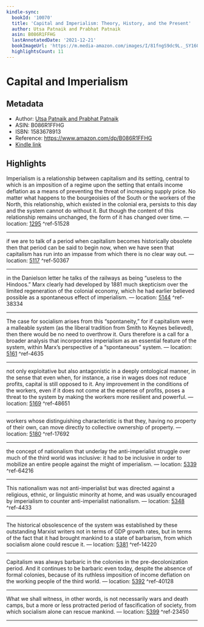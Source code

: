```yaml
---
kindle-sync:
  bookId: '10070'
  title: 'Capital and Imperialism: Theory, History, and the Present'
  author: Utsa Patnaik and Prabhat Patnaik
  asin: B086R1FFHG
  lastAnnotatedDate: '2021-12-21'
  bookImageUrl: 'https://m.media-amazon.com/images/I/81fngS9dc9L._SY160.jpg'
  highlightsCount: 11
---
```

# Capital and Imperialism
## Metadata
* Author: [Utsa Patnaik and Prabhat Patnaik](https://www.amazon.com/Utsa-Patnaik/e/B00458YVEY/ref=dp_byline_cont_ebooks_1)
* ASIN: B086R1FFHG
* ISBN: 1583678913
* Reference: https://www.amazon.com/dp/B086R1FFHG
* [Kindle link](kindle://book?action=open&asin=B086R1FFHG)

## Highlights
Imperialism is a relationship between capitalism and its setting, central to which is an imposition of a regime upon the setting that entails income deflation as a means of preventing the threat of increasing supply price. No matter what happens to the bourgeoisies of the South or the workers of the North, this relationship, which existed in the colonial era, persists to this day and the system cannot do without it. But though the content of this relationship remains unchanged, the form of it has changed over time. — location: [1295](kindle://book?action=open&asin=B086R1FFHG&location=1295) ^ref-51528

---
if we are to talk of a period when capitalism becomes historically obsolete then that period can be said to begin now, when we have seen that capitalism has run into an impasse from which there is no clear way out. — location: [5117](kindle://book?action=open&asin=B086R1FFHG&location=5117) ^ref-50367

---
in the Danielson letter he talks of the railways as being “useless to the Hindoos.” Marx clearly had developed by 1881 much skepticism over the limited regeneration of the colonial economy, which he had earlier believed possible as a spontaneous effect of imperialism. — location: [5144](kindle://book?action=open&asin=B086R1FFHG&location=5144) ^ref-38334

---
The case for socialism arises from this “spontaneity,” for if capitalism were a malleable system (as the liberal tradition from Smith to Keynes believed), then there would be no need to overthrow it. Ours therefore is a call for a broader analysis that incorporates imperialism as an essential feature of the system, within Marx’s perspective of a “spontaneous” system. — location: [5161](kindle://book?action=open&asin=B086R1FFHG&location=5161) ^ref-4635

---
not only exploitative but also antagonistic in a deeply ontological manner, in the sense that even when, for instance, a rise in wages does not reduce profits, capital is still opposed to it. Any improvement in the conditions of the workers, even if it does not come at the expense of profits, poses a threat to the system by making the workers more resilient and powerful. — location: [5169](kindle://book?action=open&asin=B086R1FFHG&location=5169) ^ref-48651

---
workers whose distinguishing characteristic is that they, having no property of their own, can move directly to collective ownership of property. — location: [5180](kindle://book?action=open&asin=B086R1FFHG&location=5180) ^ref-17692

---
the concept of nationalism that underlay the anti-imperialist struggle over much of the third world was inclusive: it had to be inclusive in order to mobilize an entire people against the might of imperialism. — location: [5339](kindle://book?action=open&asin=B086R1FFHG&location=5339) ^ref-64216

---
This nationalism was not anti-imperialist but was directed against a religious, ethnic, or linguistic minority at home, and was usually encouraged by imperialism to counter anti-imperialist nationalism. — location: [5348](kindle://book?action=open&asin=B086R1FFHG&location=5348) ^ref-4433

---
The historical obsolescence of the system was established by these outstanding Marxist writers not in terms of GDP growth rates, but in terms of the fact that it had brought mankind to a state of barbarism, from which socialism alone could rescue it. — location: [5381](kindle://book?action=open&asin=B086R1FFHG&location=5381) ^ref-14220

---
Capitalism was always barbaric in the colonies in the pre-decolonization period. And it continues to be barbaric even today, despite the absence of formal colonies, because of its ruthless imposition of income deflation on the working people of the third world. — location: [5392](kindle://book?action=open&asin=B086R1FFHG&location=5392) ^ref-40128

---
What we shall witness, in other words, is not necessarily wars and death camps, but a more or less protracted period of fascification of society, from which socialism alone can rescue mankind. — location: [5399](kindle://book?action=open&asin=B086R1FFHG&location=5399) ^ref-23450

---
